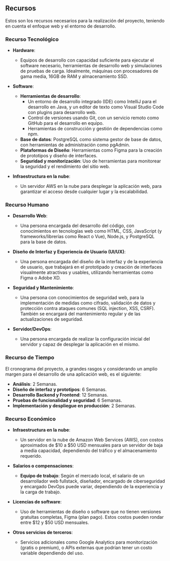 ## Recursos

Estos son los recursos necesarios para la realización del proyecto, teniendo en cuenta el enfoque web y el entorno de desarrollo.

### Recurso Tecnológico

- **Hardware**:
  - Equipos de desarrollo con capacidad suficiente para ejecutar el software necesario, herramientas de desarrollo web y simulaciones de pruebas de carga. Idealmente, máquinas con procesadores de gama media, 16GB de RAM y almacenamiento SSD.
  
- **Software**:
  - **Herramientas de desarrollo**:
    - Un entorno de desarrollo integrado (IDE) como IntelliJ para el desarrollo en Java, y un editor de texto como Visual Studio Code con plugins para desarrollo web.
    - Control de versiones usando Git, con un servicio remoto como GitHub para el desarrollo en equipo.
    - Herramientas de construcción y gestión de dependencias como npm.
  - **Base de datos**: PostgreSQL como sistema gestor de base de datos, con herramientas de administración como pgAdmin.
  - **Plataformas de Diseño**: Herramientas como Figma para la creación de prototipos y diseño de interfaces.
  - **Seguridad y monitorización**: Uso de herramientas para monitorear la seguridad y el rendimiento del sitio web.

- **Infraestructura en la nube**:
  - Un servidor AWS en la nube para desplegar la aplicación web, para garantizar el acceso desde cualquier lugar y la escalabilidad.

### Recurso Humano

- **Desarrollo Web**: 
  - Una persona encargada del desarrollo del código, con conocimientos en tecnologías web como HTML, CSS, JavaScript (y frameworks/librerías como React o Vue), Node.js, y PostgreSQL para la base de datos.
  
- **Diseño de Interfaz y Experiencia de Usuario (UI/UX)**:
  - Una persona encargada del diseño de la interfaz y de la experiencia de usuario, que trabajará en el prototipado y creación de interfaces visualmente atractivas y usables, utilizando herramientas como Figma o Adobe XD.

- **Seguridad y Mantenimiento**:
  - Una persona con conocimientos de seguridad web, para la implementación de medidas como cifrado, validación de datos y protección contra ataques comunes (SQL injection, XSS, CSRF). También se encargará del mantenimiento regular y de las actualizaciones de seguridad.

- **Servidor/DevOps**:
  - Una persona encargada de realizar la configuración inicial del servidor y capaz de desplegar la aplicación en el mismo.

### Recurso de Tiempo

El cronograma del proyecto, a grandes rasgos y considerando un amplio margen para el desarrollo de una aplicación web, es el siguiente:

- **Análisis**: 2 Semanas.
- **Diseño de interfaz y prototipos**: 6 Semanas.
- **Desarrollo Backend y Frontend**: 12 Semanas.
- **Pruebas de funcionalidad y seguridad**: 6 Semanas.
- **Implementación y despliegue en producción**: 2 Semanas.

### Recurso Económico

- **Infraestructura en la nube**: 
  - Un servidor en la nube de Amazon Web Services (AWS), con costos aproximados de $10 a $50 USD mensuales para un servidor de baja a media capacidad, dependiendo del tráfico y el almacenamiento requerido.
  
- **Salarios o compensaciones**:
  - **Equipo de trabajo**: Según el mercado local, el salario de un desarrollador web fullstack, diseñador, encargado de ciberseguridad y encargado DevOps puede variar, dependiendo de la experiencia y la carga de trabajo.
  
- **Licencias de software**:
  - Uso de herramientas de diseño o software que no tienen versiones gratuitas completas, Figma (plan pago). Estos costos pueden rondar entre $12 y $50 USD mensuales.
  
- **Otros servicios de terceros**:
  - Servicios adicionales como Google Analytics para monitorización (gratis o premium), o APIs externas que podrían tener un costo variable dependiendo del uso.

